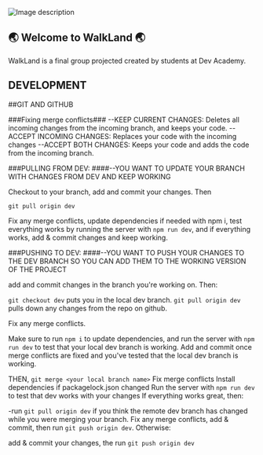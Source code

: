 ![Image description](https://github.com/harakeke-2020/WalkLand/blob/dev/server/public/images/mainlogo.png?raw=true)

## 🌏 Welcome to WalkLand 🌏


WalkLand is a final group projected created by students at Dev Academy.

## DEVELOPMENT

##GIT AND GITHUB

###Fixing merge conflicts###
--KEEP CURRENT CHANGES: Deletes all incoming changes from the incoming branch, and keeps your code.
--ACCEPT INCOMING CHANGES: Replaces your code with the incoming changes
--ACCEPT BOTH CHANGES: Keeps your code and adds the code from the incoming branch.

###PULLING FROM DEV:
####--YOU WANT TO UPDATE YOUR BRANCH WITH CHANGES FROM DEV AND KEEP WORKING

Checkout to your branch, add and commit your changes. Then

`git pull origin dev`

Fix any merge conflicts, update dependencies if needed with npm i, test everything works by running the server with `npm run dev`, and if everything works, add & commit changes and keep working.

###PUSHING TO DEV:
####--YOU WANT TO PUSH YOUR CHANGES TO THE DEV BRANCH SO YOU CAN ADD THEM TO THE WORKING VERSION OF THE PROJECT

 add and commit changes in the branch you're working on. Then:
 
 `git checkout dev`        puts you in the local dev branch.
 `git pull origin dev`      pulls down any changes from the repo on github.
 
 Fix any merge conflicts.
 
 Make sure to run `npm i` to update dependencies, and run the server with `npm run dev` to test that your local dev branch is working.
 Add and commit once merge conflicts are fixed and you've tested that the local dev branch is working.
 
 THEN,
 `git merge <your local branch name>`
  Fix merge conflicts
  Install dependencies if packagelock.json changed
  Run the server with `npm run dev` to test that dev works with your changes
  If everything works great, then:
  
  -run `git pull origin dev` if you think the remote dev branch has changed while you were merging your branch. 
  Fix any merge conflicts, add & commit, then run `git push origin dev`. 
  Otherwise:
  
  add & commit your changes, the run `git push origin dev`
